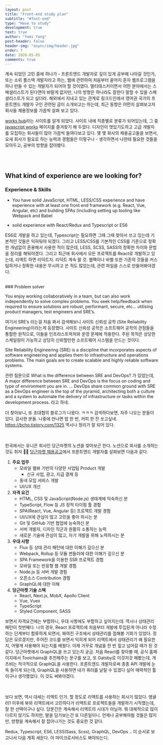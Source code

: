 ```yaml
---
layout: post
title: "Front-end study plan"
subtitle: "#font-end"
type: "Have to study"
development: true
text: true
author: "Yumi Yang"
post-header: false
header-img: "async/img/header.jpg"
order: 7
date: 2020-05-05
comments: true
---
```


계속 되었던 고민 중에 하나가 - 프론트엔드 개발자로 깊이 있게 공부해 나아갈 것인가, 또는 소위 풀스택 개발자라고 하는, 웹에 관련하여 처음부터 끝까지 혼자 웹프로그램을 하나 만들 수 있는 개발자가 되어야 할 것이였다. 멀티태스커이면서 어떤 분야에서는 스페셜리스트가 된다면야 바랄게 없지만, 나의 방향은 하나라도 잘한다 말할 수 있을 스페셜리스트가 되고 싶더라. 해외에서 지내고 있는 관계로 링크드인에서 영어권 국가의 프론트엔드 개발자 구인 관련된 글이 소개되고는 하는데, 최근 동향은 어떤지 살펴보고자 회사들 채용정보를 가끔씩 살펴 보고 있다.

[works hub](https://www.works-hub.com/)라는 사이트를 알게 되었다. 사이트 내에 직종별로 분류가 되어있는데, 그 중 [javascript works](https://javascript.works-hub.com/) 페이지를 즐겨찾기 해 두었다. 디자인이 멋있기도하고 고급 개발자를 모집하는 회사들이 많아 가끔씩 들여다보고 있다. 몇 몇 회사의 채용공고들을 보면서, 요새 회사가 필요로 하는 능력과 경험들은 이렇구나 - 생각하면서 나한테 필요한 것들을 모아두고, 공부의 방향을 잡아봤다.

<br/><br/>

## What kind of experience are we looking for?

### Experience & Skills

- You have solid JavaScript, HTML, LESS/CSS experience and have experience with at least one front end framework (e.g. React, Vue, Angular, etc) and building SPAs (including setting up tooling like Webpack and Babel

- solid experience with React/Redux and Typescript or ES6

ES6로 개발을 하고 있는데, Typescript는 필요하면 그때 그때 찾아서 쓰고 있는데 기본적인 것들은 익혀둬야 되겠다. 그리고 LESS/CSS를 기본적인 CSS를 기준으로 정확한 개념없이 혼용해서 사용한 적이 많은데, LESS, SCSS, SASS의 정확한 차이와 문법을 정리를 해둬야겠다.
그리고 최근에 회사에서 모든 프로젝트를 React로 개발하고 있는데, 리액트 하면 리덕트지. 리덕트 계속 팔 것.
웹팩이나 바벨 또한 기존의 것들을 커스텀하거나 정확한 내용은 무시하고 쓴 적도 많았는데, 관련 파일을 스스로 만들어봐야겠다.

<br/>
### Problem solver

You enjoy working collaboratively in a team, but can also work independently to solve complex problems. You seek help/feedback when required to ensure solutions are robust, performant, secure, etc… utilising product managers, test engineers and SRE’s.

여기서 SRE’s 라는걸 처음 봐서 검색해보니 사이트 신뢰성 공학 (Site Reliability Engineering)이라는게 등장했다.
사이트 신뢰성 공학은 소프트웨어 공학의 관점들을 통합한 원칙으로, 이들을 인프라스트럭처와 운영 문제에 적용한다. 주된 목적은 상당한 스케일링이 가능하고 상당히 신뢰할만한 소프트웨어 시스템을 만드는 것이다.

Site Reliability Engineering (SRE) is a discipline that incorporates aspects of software engineering and applies them to infrastructure and operations problems. The main goals are to create scalable and highly reliable software systems.

관련 질문으로 What is the difference between SRE and DevOps? 가 있었는데,
A major difference between SRE and DevOps is the focus on coding and type of environment you are in. ... DevOps share common ground with SRE as a DevOps engineer is the top of the pyramid, architecting both a culture and a system to automate the delivery of infrastructure or tasks within the development process. 라고 하네.

더 찾아보니, 또 조대협의 블로그가 나왔다. ㅋㅋㅋ 검색하다보면, 자주 나오는 분들이 있다. 감사한 분들. 나중에 만나면 밥 한 번, 커피 한 잔 쏘고싶네.
https://bcho.tistory.com/1325 역시나 정리가 잘 되어 있다.

<br/><br/>
한국에서는 유니콘 회사인 당근마켓의 노션을 찾아보곤 한다. 노션으로 회사를 소개하는 것도 취저 👍🏻
[당근마켓 채용공고](https://www.notion.so/07ca1fda22584d60a48ef43a8cf9bab0)에서 프론트엔드 개발자를 살펴보면 다음과 같다.

1. **주요 업무**
   - 모바일 웹뷰 기반의 다양한 사업팀 Product 개발
     - 신규 사업, 광고, 지급 결제 등
   - 동네 모임 서비스 개발
   - UI/UX 개선
2. **자격 요건**
   - HTML, CSS 및 JavaScript(Node.js) 생태계에 익숙하신 분
   - TypeScript, Flow 등 JS 정적 타이핑 툴 경험
   - SPA(React, Vue, Angular 등) 프로젝트 개발 경험
   - UI/UX에 관심이 많고 고민을 좋아 하시는 분
   - Git 및 GitHub 기반 협업에 능숙하신 분
   - 서버 개발자, 디자인 직군과 원활히 소통하는 능력
   - 새로운 기술에 관심이 많고, 자기 개발을 위해 노력하시는 분
3. **우대 사항**
   - Flux 등 상태 관리 패턴에 대한 이해가 깊으신 분
   - Webpack, Rollup 등 모듈 번들러에 대한 이해가 깊으신 분
   - SPA Framework을 이용한 SSR 프로젝트 경험
   - 모바일 또는 반응형 웹 개발 경험
   - Node.js 등 서버 개발 경험
   - 오픈소스 Contribution 경험
   - GraphQL에 대한 이해
4. **당근마켓 기술 스택**
   - React, Next.js, MobX, Apollo Client
   - Vue, Vuex
   - TypeScript
   - Styled Component, SASS

보면서 자격요건에는 부합하니, 우대 사항에도 부합하고 싶어지는데.
역시나 상태관리 패턴이 첫번째다. 나의 경우, React 프로젝트에 처음부터 개발에 투입된게 아니라 수정하는 단계부터 합류하게 되면서,
짜여진 구조에서 상태관리를 접해볼 기회가 있었다. 정답은 모르겠지만, 주어진 코드를 보면서 익히게 되어 리액트에서 상태관리가 왜 필요한지,
어떻게 사용해야 되는지를 배웠다. 이제 거꾸로 개념을 한 번 짚고 넘어갈 때가 된 것 같다.
당근마켓에서 GraphQL을 쓰고 있는지 궁금. 처음 React를 찾아볼 때, 공식 홈페이지에서 Toolchains을 추천해주는 문구를 보고, 또 Gatsby로 이것저것 해봤는데,
개츠비는 적극적으로 GraphQL을 사용한다. 프론트엔드 개발자로써 종종 API 개발에 눈 독 들이게 되는데, GraphQL을 사용하면 내가 쿼리를 날릴 수 있겠다 싶어
매력적인 툴이구나 생각했었다. 이 것도 써봐야겠다.

<br/><br/>
보다 보면, 역시 대세는 리액트 인가. 할 정도로 리액트를 사용하는 회사가 많았다. 앵귤러1 이후에 뷰와 리액트에서 고민하다가 리액트로 프로젝트들을 개발하기 시작했는데, 잘 한 선택이구나 싶다. 당분간은 계속해서 리액트의 시대가 아닐까. 뭐 대체적으로 많이 다르지 않기도 하지만, 발을 담가보는건 또 다른일이니.
언제나 공부해야될 것들은 많지만, 방향을 계속해서 잘 잡아나가는 것도 중요한 것 같다.

Redux, Typescript, ES6, LESS(Sass, Scss), GraphQL, DevOps .. 이 순서로 보고나서 다음 계획 세운다. 아 마이크로서비스도 봐야되는디.
